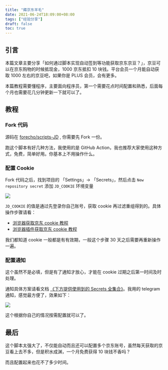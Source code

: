 ```yaml
---
title: "薅京东羊毛"
date: 2021-06-24T18:09:00+08:00
tags: ["经验分享"] 
draft: false
toc: true
---
```


## 引言

本篇文章主要分享「如何通过脚本实现自动签到等功能获取京东京豆？」，京豆可以在京东购物的时候抵现金，1000 京东抵扣 10 块钱。平台会员一个月能自动获取 1000 左右的京豆吧，如果你是 PLUS 会员，会有更多。

本篇教程需要懂程序，主要面向程序员，第一个需要花点时间配置和熟悉，后面每个月也需要花几分钟更新一下就可以了。

<!--more-->

## 教程

### Fork 代码

源码在 [forecho/scripts-JD](https://github.com/forecho/scripts-JD) , 你需要先 Fork 一份。

跑这个脚本有好几种方法，我使用的是 GitHub Action，我也推荐大家使用这种方式，免费，简单好用。你基本上不用操作什么。

### 配置 Cookie

Fork 代码之后，找到项目的 「Settings」-> 「Secrets」，然后点击 `New repository secret` 添加 `JD_COOKIE` 环境变量

![](https://blog-1251237404.cos.ap-guangzhou.myqcloud.com/20210624SwmqXY.png)

`JD_COOKIE` 的值是通过先登录你自己账号，获取 cookie 再过滤重组得到的。具体操作步骤请看：

- [浏览器获取京东 cookie 教程](https://github.com/forecho/scripts-JD/blob/master/backUp/GetJdCookie.md)
- [浏览器插件获取京东 cookie 教程](https://github.com/forecho/scripts-JD/blob/master/backUp/GetJdCookie2.md)

我们都知道 cookie 一般都是有有效期，一般这个步骤 30 天之后需要再重新操作一遍。

### 配置通知

这个虽然不是必填，但是有了通知才放心，才能在 cookie 过期之后第一时间及时处理。

通知具体方案请看文档 [《下方提供使用到的 Secrets 全集合》](https://github.com/forecho/scripts-JD/blob/master/githubAction.md#%E4%B8%8B%E6%96%B9%E6%8F%90%E4%BE%9B%E4%BD%BF%E7%94%A8%E5%88%B0%E7%9A%84-secrets%E5%85%A8%E9%9B%86%E5%90%88)。我用的 telegram 通知，感觉最方便了，效果如下：

![](https://blog-1251237404.cos.ap-guangzhou.myqcloud.com/20210624i9nBbD.png)

这个根据你自己的情况按需配置就可以了。

## 最后

这个脚本太强大了，不仅能自动而且还可以配置多个京东账号，虽然每天获取的京豆看上去不多，但是积水成渊，一个月免费获得 10 块钱不香吗？

而且配置起来也花不了多少时间。